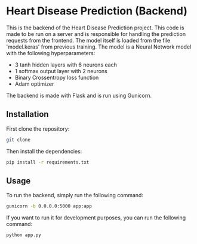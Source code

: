 # Heart Disease Prediction (Backend)

This is the backend of the Heart Disease Prediction project. This code is made to be run on a server and is responsible for handling the prediction requests from the frontend. The model itself is loaded from the file 'model.keras' from previous training. The model is a Neural Network model with the following hyperparameters:

- 3 tanh hidden layers with 6 neurons each
- 1 softmax output layer with 2 neurons
- Binary Crossentropy loss function
- Adam optimizer

The backend is made with Flask and is run using Gunicorn.

## Installation

First clone the repository:

```bash
git clone
```

Then install the dependencies:

```bash
pip install -r requirements.txt
```

## Usage

To run the backend, simply run the following command:

```bash
gunicorn -b 0.0.0.0:5000 app:app
```

If you want to run it for development purposes, you can run the following command:

```bash
python app.py
```
